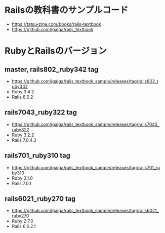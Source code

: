 # Railsの教科書のサンプルコード

- https://tatsu-zine.com/books/rails-textbook
- https://github.com/igaiga/rails_textbook

# RubyとRailsのバージョン

## master, rails802_ruby342 tag

- https://github.com/igaiga/rails_textbook_sample/releases/tag/rails802_ruby342
- Ruby 3.4.2
- Rails 8.0.2

## rails7043_ruby322 tag

- https://github.com/igaiga/rails_textbook_sample/releases/tag/rails7043_ruby322
- Ruby 3.2.2
- Rails 7.0.4.3

## rails701_ruby310 tag

- https://github.com/igaiga/rails_textbook_sample/releases/tag/rails701_ruby310
- Ruby 3.1.0
- Rails 7.0.1

## rails6021_ruby270 tag

- https://github.com/igaiga/rails_textbook_sample/releases/tag/rails6021_ruby270
- Ruby 2.7.0
- Rails 6.0.2.1
